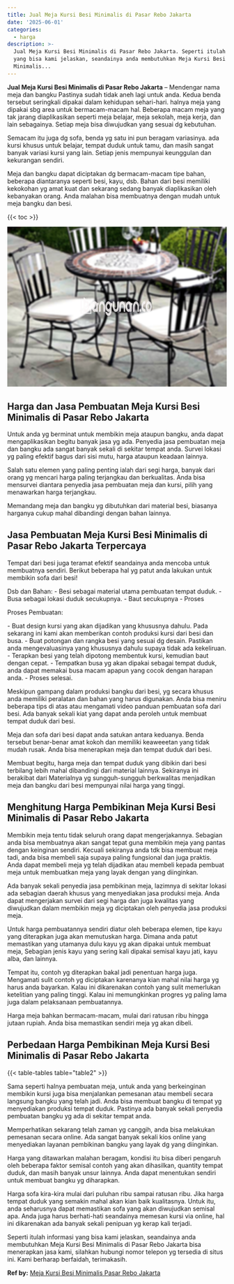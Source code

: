 ```yaml
---
title: Jual Meja Kursi Besi Minimalis di Pasar Rebo Jakarta
date: '2025-06-01'
categories:
  - harga
description: >-
  Jual Meja Kursi Besi Minimalis di Pasar Rebo Jakarta. Seperti itulah informasi
  yang bisa kami jelaskan, seandainya anda membutuhkan Meja Kursi Besi
  Minimalis...
---
```


**Jual Meja Kursi Besi Minimalis di Pasar Rebo Jakarta** – Mendengar nama meja dan bangku Pastinya sudah tidak aneh lagi untuk anda. Kedua benda tersebut seringkali dipakai dalam kehidupan sehari-hari. halnya meja yang dipakai sbg area untuk bermacam-macam hal. Beberapa macam meja yang tak jarang diaplikasikan seperti meja belajar, meja sekolah, meja kerja, dan lain sebagainya. Setiap meja bisa diwujudkan yang sesuai dg kebutuhan.

Semacam itu juga dg sofa, benda yg satu ini pun beragam variasinya. ada kursi khusus untuk belajar, tempat duduk untuk tamu, dan masih sangat banyak variasi kursi yang lain. Setiap jenis mempunyai keunggulan dan kekurangan sendiri.

Meja dan bangku dapat diciptakan dg bermacam-macam tipe bahan, beberapa diantaranya seperti besi, kayu, dsb. Bahan dari besi memiliki kekokohan yg amat kuat dan sekarang sedang banyak diaplikasikan oleh kebanyakan orang. Anda malahan bisa membuatnya dengan mudah untuk meja bangku dan besi.

{{< toc >}}

![Jual Meja Kursi Besi Minimalis di Pasar Rebo Jakarta](/images/jual-meja-besi-murah15.png)

## Harga dan Jasa Pembuatan Meja Kursi Besi Minimalis di Pasar Rebo Jakarta

Untuk anda yg berminat untuk membikin meja ataupun bangku, anda dapat mengaplikasikan begitu banyak jasa yg ada. Penyedia jasa pembuatan meja dan bangku ada sangat banyak sekali di sekitar tempat anda. Survei lokasi yg paling efektif bagus dari sisi mutu, harga ataupun keadaan lainnya.

Salah satu elemen yang paling penting ialah dari segi harga, banyak dari orang yg mencari harga paling terjangkau dan berkualitas. Anda bisa mensurvei diantara penyedia jasa pembuatan meja dan kursi, pilih yang menawarkan harga terjangkau.

Memandang meja dan bangku yg dibutuhkan dari material besi, biasanya harganya cukup mahal dibandingi dengan bahan lainnya.

## Jasa Pembuatan Meja Kursi Besi Minimalis di Pasar Rebo Jakarta Terpercaya

Tempat dari besi juga teramat efektif seandainya anda mencoba untuk membuatnya sendiri. Berikut beberapa hal yg patut anda lakukan untuk membikin sofa dari besi!

Dsb dan Bahan: - Besi sebagai material utama pembuatan tempat duduk. - Busa sebagai lokasi duduk secukupnya. - Baut secukupnya - Proses

Proses Pembuatan:

\- Buat design kursi yang akan dijadikan yang khususnya dahulu. Pada sekarang ini kami akan memberikan contoh produksi kursi dari besi dan busa. - Buat potongan dan rangka besi yang sesuai dg desain. Pastikan anda mengevaluasinya yang khususnya dahulu supaya tidak ada kekeliruan. - Terapkan besi yang telah dipotong membentuk kursi, kemudian baut dengan cepat. - Tempatkan busa yg akan dipakai sebagai tempat duduk, anda dapat memakai busa macam apapun yang cocok dengan harapan anda. - Proses selesai.

Meskipun gampang dalam produksi bangku dari besi, yg secara khusus anda memiliki peralatan dan bahan yang harus digunakan. Anda bisa meniru beberapa tips di atas atau mengamati video panduan pembuatan sofa dari besi. Ada banyak sekali kiat yang dapat anda peroleh untuk membuat tempat duduk dari besi.

Meja dan sofa dari besi dapat anda satukan antara keduanya. Benda tersebut benar-benar amat kokoh dan memiliki keaweeetan yang tidak mudah rusak. Anda bisa menerapkan meja dan tempat duduk dari besi.

Membuat begitu, harga meja dan tempat duduk yang dibikin dari besi terbilang lebih mahal dibandingi dari material lainnya. Sekiranya ini berakibat dari Materialnya yg sungguh-sungguh berkwalitas menjadikan meja dan bangku dari besi mempunyai nilai harga yang tinggi.

## Menghitung Harga Pembikinan Meja Kursi Besi Minimalis di Pasar Rebo Jakarta

Membikin meja tentu tidak seluruh orang dapat mengerjakannya. Sebagian anda bisa membuatnya akan sangat tepat guna membikin meja yang pantas dengan keinginan sendiri. Kecuali sekiranya anda tdk bisa membuat meja tadi, anda bisa membeli saja supaya paling fungsional dan juga praktis. Anda dapat membeli meja yg telah dijadikan atau membeli kepada pembuat meja untuk membuatkan meja yang layak dengan yang diinginkan.

Ada banyak sekali penyedia jasa pembikinan meja, lazimnya di sekitar lokasi ada sebagian daerah khusus yang menyediakan jasa produksi meja. Anda dapat mengerjakan survei dari segi harga dan juga kwalitas yang diwujudkan dalam membikin meja yg diciptakan oleh penyedia jasa produksi meja.

Untuk harga pembuatannya sendiri diatur oleh beberapa elemen, tipe kayu yang diterapkan juga akan memutuskan harga. Dimana anda patut memastikan yang utamanya dulu kayu yg akan dipakai untuk membuat meja, Sebagian jenis kayu yang sering kali dipakai semisal kayu jati, kayu alba, dan lainnya.

Tempat itu, contoh yg diterapkan bakal jadi penentuan harga juga. Mengamati sulit contoh yg diciptakan karenanya kian mahal nilai harga yg harus anda bayarkan. Kalau ini dikarenakan contoh yang sulit memerlukan ketelitian yang paling tinggi. Kalau ini memungkinkan progres yg paling lama juga dalam pelaksanaan pembuatannya.

Harga meja bahkan bermacam-macam, mulai dari ratusan ribu hingga jutaan rupiah. Anda bisa memastikan sendiri meja yg akan dibeli.

## Perbedaan Harga Pembikinan Meja Kursi Besi Minimalis di Pasar Rebo Jakarta

{{< table-tables table="table2" >}}

Sama seperti halnya pembuatan meja, untuk anda yang berkeinginan membikin kursi juga bisa menjalankan pemesanan atau membeli secara langsung bangku yang telah jadi. Anda bisa membuat bangku di tempat yg menyediakan produksi tempat duduk. Pastinya ada banyak sekali penyedia pembuatan bangku yg ada di sekitar tempat anda.

Memperhatikan sekarang telah zaman yg canggih, anda bisa melakukan pemesanan secara online. Ada sangat banyak sekali kios online yang menyediakan layanan pembikinan bangku yang layak dg yang diinginkan.

Harga yang ditawarkan malahan beragam, kondisi itu bisa diberi pengaruh oleh beberapa faktor semisal contoh yang akan dihasilkan, quantity tempat duduk, dan masih banyak unsur lainnya. Anda dapat menentukan sendiri untuk membuat bangku yg diharapkan.

Harga sofa kira-kira mulai dari puluhan ribu sampai ratusan ribu. Jika harga tempat duduk yang semakin mahal akan kian baik kualitasnya. Untuk itu, anda seharusnya dapat memastikan sofa yang akan diwujudkan semisal apa. Anda juga harus berhati-hati seandainya memesan kursi via online, hal ini dikarenakan ada banyak sekali penipuan yg kerap kali terjadi.

Seperti itulah informasi yang bisa kami jelaskan, seandainya anda membutuhkan Meja Kursi Besi Minimalis di Pasar Rebo Jakarta bisa menerapkan jasa kami, silahkan hubungi nomor telepon yg tersedia di situs ini. Kami berharap berfaidah, terimakasih.

**Ref by:** [Meja Kursi Besi Minimalis Pasar Rebo Jakarta](https://id.wikipedia.org/wiki/Meja)
